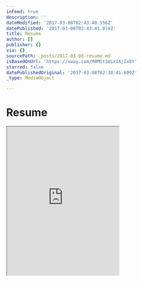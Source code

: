 ```yaml
---
inFeed: true
description: ''
dateModified: '2017-03-08T02:43:40.556Z'
datePublished: '2017-03-08T02:43:41.014Z'
title: Resume
author: []
publisher: {}
via: {}
sourcePath: _posts/2017-03-08-resume.md
isBasedOnUrl: 'https://sway.com/M0MSt3eLxIAjIx8Y'
starred: false
datePublishedOriginal: '2017-03-08T02:38:41.609Z'
_type: MediaObject

---
```

# Resume

<iframe src="https://the-grid.github.io/ed-userhtml/?g=eJxlkMsKwjAQRX8lDLjURMQHtSm4FHTlymXajk00j5JEW_16a6sudHkOzLkwqTp5YZA0qoySw3LB6haIRFXJyGHOegy-4CBjrENCaWjEfVI4QwPds_0hznDXbjfnbbs6UjQ5lkD6ZO58iZ4DA2KEr5R9T3z5M9KJUHintbIVB-s6jHeNHIZCQqyzuO6O2nGfSKaMjQYeEi9xk0CE1q45XbXucoiWNJhfVPy1xj3-VPgxWUqHv2RPNcJlhg" height="400" style=""></iframe>